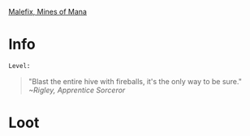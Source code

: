 <!-- TITLE: A Large Mana Crawler -->

[Malefix, Mines of Mana](malefix)

# Info

```perl
Level: 
```
> "Blast the entire hive with fireballs, it's the only way to be sure."
> *~Rigley, Apprentice Sorceror*


# Loot